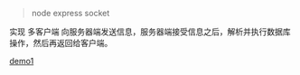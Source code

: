 > node express socket

实现 多客户端 向服务器端发送信息，服务器端接受信息之后，解析并执行数据库操作，然后再返回给客户端。


[demo1](http://www.cnblogs.com/ldlchina/p/4054974.html?utm_source=tuicool&utm_medium=referral)
